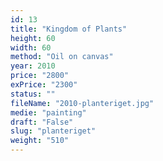 ```yaml
---
id: 13
title: "Kingdom of Plants"
height: 60
width: 60
method: "Oil on canvas"
year: 2010
price: "2800"
exPrice: "2300"
status: ""
fileName: "2010-planteriget.jpg"
medie: "painting"
draft: "False"
slug: "planteriget"
weight: "510"
---
```

